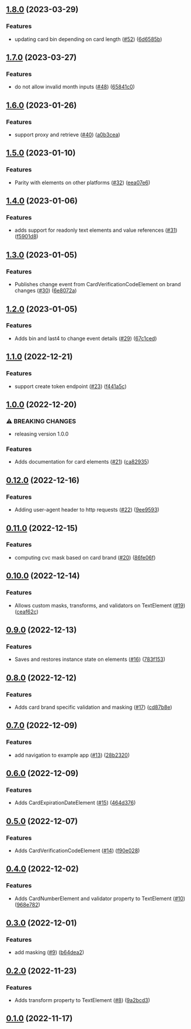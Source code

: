 ## [1.8.0](https://github.com/Basis-Theory/basistheory-android/compare/1.7.0...1.8.0) (2023-03-29)


### Features

* updating card bin depending on card length ([#52](https://github.com/Basis-Theory/basistheory-android/issues/52)) ([6d6585b](https://github.com/Basis-Theory/basistheory-android/commit/6d6585b4ebc947f9f6492fdf604c939251001d5d))


## [1.7.0](https://github.com/Basis-Theory/basistheory-android/compare/1.6.0...1.7.0) (2023-03-27)


### Features

* do not allow invalid month inputs ([#48](https://github.com/Basis-Theory/basistheory-android/issues/48)) ([65841c0](https://github.com/Basis-Theory/basistheory-android/commit/65841c09fef46d918556b73835d0f6ee1ba01a7c))


## [1.6.0](https://github.com/Basis-Theory/basistheory-android/compare/1.5.0...1.6.0) (2023-01-26)


### Features

* support proxy and retrieve ([#40](https://github.com/Basis-Theory/basistheory-android/issues/40)) ([a0b3cea](https://github.com/Basis-Theory/basistheory-android/commit/a0b3cea9474e82e9ba94877acdcd6991306e25af))


## [1.5.0](https://github.com/Basis-Theory/basistheory-android/compare/1.4.0...1.5.0) (2023-01-10)


### Features

* Parity with elements on other platforms ([#32](https://github.com/Basis-Theory/basistheory-android/issues/32)) ([eea07e6](https://github.com/Basis-Theory/basistheory-android/commit/eea07e66bd63488e00ad3210c6d76d052fe288c3))


## [1.4.0](https://github.com/Basis-Theory/basistheory-android/compare/1.3.0...1.4.0) (2023-01-06)


### Features

* adds support for readonly text elements and value references ([#31](https://github.com/Basis-Theory/basistheory-android/issues/31)) ([f5901d8](https://github.com/Basis-Theory/basistheory-android/commit/f5901d897d4b7de787f10b4fab55a76fe2061889))


## [1.3.0](https://github.com/Basis-Theory/basistheory-android/compare/1.2.0...1.3.0) (2023-01-05)


### Features

* Publishes change event from CardVerificationCodeElement on brand changes ([#30](https://github.com/Basis-Theory/basistheory-android/issues/30)) ([6e8072a](https://github.com/Basis-Theory/basistheory-android/commit/6e8072a7c09e1c7388bd23b3834b0e519fa50f97))


## [1.2.0](https://github.com/Basis-Theory/basistheory-android/compare/1.1.0...1.2.0) (2023-01-05)


### Features

* Adds bin and last4 to change event details ([#29](https://github.com/Basis-Theory/basistheory-android/issues/29)) ([67c1ced](https://github.com/Basis-Theory/basistheory-android/commit/67c1ced6f2f007e9394533c40a8d27ff2e5a4c53))


## [1.1.0](https://github.com/Basis-Theory/basistheory-android/compare/1.0.0...1.1.0) (2022-12-21)


### Features

* support create token endpoint ([#23](https://github.com/Basis-Theory/basistheory-android/issues/23)) ([f441a5c](https://github.com/Basis-Theory/basistheory-android/commit/f441a5c4e67ab2ebe17229a293779e8d5ace36a6))


## [1.0.0](https://github.com/Basis-Theory/basistheory-android/compare/0.12.0...1.0.0) (2022-12-20)


### ⚠ BREAKING CHANGES

* releasing version 1.0.0

### Features

* Adds documentation for card elements ([#21](https://github.com/Basis-Theory/basistheory-android/issues/21)) ([ca82935](https://github.com/Basis-Theory/basistheory-android/commit/ca82935df420f39c371596b49f13327e9554c21c))


## [0.12.0](https://github.com/Basis-Theory/basistheory-android/compare/0.11.0...0.12.0) (2022-12-16)


### Features

* Adding user-agent header to http requests ([#22](https://github.com/Basis-Theory/basistheory-android/issues/22)) ([9ee9593](https://github.com/Basis-Theory/basistheory-android/commit/9ee959335788faf5a223c0dd7f9542bd7aa75171))


## [0.11.0](https://github.com/Basis-Theory/basistheory-android/compare/0.10.0...0.11.0) (2022-12-15)


### Features

* computing cvc mask based on card brand ([#20](https://github.com/Basis-Theory/basistheory-android/issues/20)) ([86fe06f](https://github.com/Basis-Theory/basistheory-android/commit/86fe06f57530cc99ce33b64dc290f6972f70a1e9))


## [0.10.0](https://github.com/Basis-Theory/basistheory-android/compare/0.9.0...0.10.0) (2022-12-14)


### Features

* Allows custom masks, transforms, and validators on TextElement ([#19](https://github.com/Basis-Theory/basistheory-android/issues/19)) ([ceaf62c](https://github.com/Basis-Theory/basistheory-android/commit/ceaf62c48249df94be7f4b3ec850c965d46af0b2))


## [0.9.0](https://github.com/Basis-Theory/basistheory-android/compare/0.8.0...0.9.0) (2022-12-13)


### Features

* Saves and restores instance state on elements ([#16](https://github.com/Basis-Theory/basistheory-android/issues/16)) ([783f153](https://github.com/Basis-Theory/basistheory-android/commit/783f153bcca190befbbd124856f6dd7aa9040245))


## [0.8.0](https://github.com/Basis-Theory/basistheory-android/compare/0.7.0...0.8.0) (2022-12-12)


### Features

* Adds card brand specific validation and masking ([#17](https://github.com/Basis-Theory/basistheory-android/issues/17)) ([cd87b8e](https://github.com/Basis-Theory/basistheory-android/commit/cd87b8e43bc5df4d2b5819475d46c0048c72ccd3))


## [0.7.0](https://github.com/Basis-Theory/basistheory-android/compare/0.6.0...0.7.0) (2022-12-09)


### Features

* add navigation to example app ([#13](https://github.com/Basis-Theory/basistheory-android/issues/13)) ([28b2320](https://github.com/Basis-Theory/basistheory-android/commit/28b23208d99c0f44b1d159dfdfc7a75c80dc4ce8))


## [0.6.0](https://github.com/Basis-Theory/basistheory-android/compare/0.5.0...0.6.0) (2022-12-09)


### Features

* Adds CardExpirationDateElement ([#15](https://github.com/Basis-Theory/basistheory-android/issues/15)) ([464d376](https://github.com/Basis-Theory/basistheory-android/commit/464d37633a5e50ed0bdd2d806cc413593babf818))


## [0.5.0](https://github.com/Basis-Theory/basistheory-android/compare/0.4.0...0.5.0) (2022-12-07)


### Features

* Adds CardVerificationCodeElement ([#14](https://github.com/Basis-Theory/basistheory-android/issues/14)) ([f90e028](https://github.com/Basis-Theory/basistheory-android/commit/f90e02820533dcc972db73b6f8415e87fe701bf7))


## [0.4.0](https://github.com/Basis-Theory/basistheory-android/compare/0.3.0...0.4.0) (2022-12-02)


### Features

* Adds CardNumberElement and validator property to TextElement ([#10](https://github.com/Basis-Theory/basistheory-android/issues/10)) ([968e782](https://github.com/Basis-Theory/basistheory-android/commit/968e78240c0179923514bc086d20f81b113cd0ca))


## [0.3.0](https://github.com/Basis-Theory/basistheory-android/compare/0.2.0...0.3.0) (2022-12-01)


### Features

* add masking ([#9](https://github.com/Basis-Theory/basistheory-android/issues/9)) ([b64dea2](https://github.com/Basis-Theory/basistheory-android/commit/b64dea2268499218f515b293d9210d3a9f4b9a64))


## [0.2.0](https://github.com/Basis-Theory/basistheory-android/compare/0.1.0...0.2.0) (2022-11-23)


### Features

* Adds transform property to TextElement ([#8](https://github.com/Basis-Theory/basistheory-android/issues/8)) ([9a2bcd3](https://github.com/Basis-Theory/basistheory-android/commit/9a2bcd38ebbb9b7c34b79ada45609b5981b3d359))


## [0.1.0](https://github.com/Basis-Theory/basistheory-android/compare/0.0.0...0.1.0) (2022-11-17)


